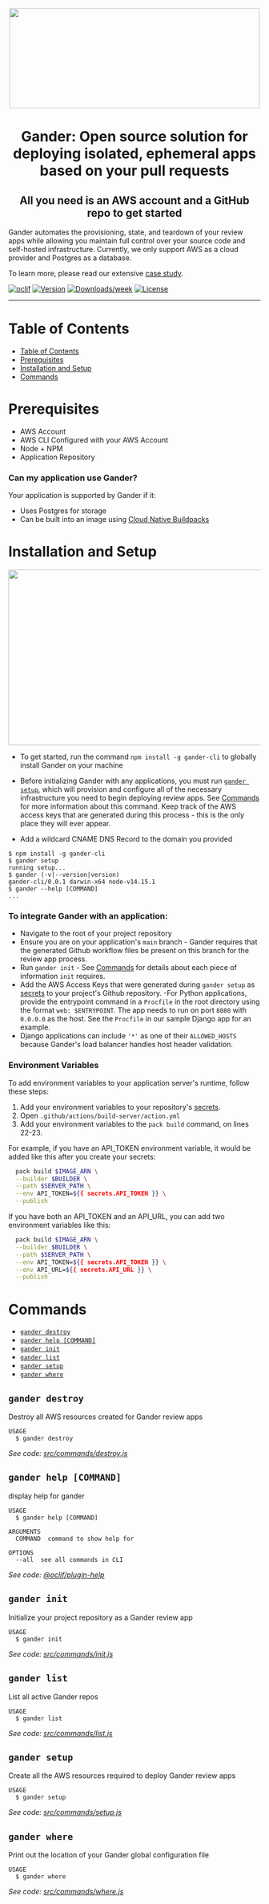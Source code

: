 <p align="center">
  <img src="logo_color.png" width="500" height="200" />
</p>

<h1 align="center">Gander: Open source solution for deploying isolated, ephemeral apps based on your pull requests</h1>
<h2 align="center">All you need is an AWS account and a GitHub repo to get started</h2>

Gander automates the provisioning, state, and teardown of your review apps while allowing you maintain full control over your source code and self-hosted infrastructure. Currently, we only support AWS as a cloud provider and Postgres as a database.

To learn more, please read our extensive [case study](http://gander-framework.github.io).

[![oclif](https://img.shields.io/badge/cli-oclif-brightgreen.svg)](https://oclif.io)
[![Version](https://img.shields.io/npm/v/fleet-cli.svg)](https://npmjs.org/package/gander-cli)
[![Downloads/week](https://img.shields.io/npm/dw/fleet-cli.svg)](https://npmjs.org/package/gander-cli)
[![License](https://img.shields.io/npm/l/fleet-cli.svg)](https://github.com/gander-framework/gander-cli/blob/master/package.json)

---

# Table of Contents

<!-- toc -->
* [Table of Contents](#table-of-contents)
* [Prerequisites](#prerequisites)
* [Installation and Setup](#installation-and-setup)
* [Commands](#commands)
<!-- tocstop -->

# Prerequisites

<!--prerequisites-->

- AWS Account
- AWS CLI Configured with your AWS Account
- Node + NPM
- Application Repository

### Can my application use Gander?

Your application is supported by Gander if it:

- Uses Postgres for storage
- Can be built into an image using [Cloud Native Buildpacks](https://buildpacks.io/)
<!--prerequisitesstop-->

# Installation and Setup

<p align="center">
  <img src="gander-architecture.png" width="600" height="350" />
</p>
<!--installsetup-->

- To get started, run the command `npm install -g gander-cli` to globally install Gander on your machine

- Before initializing Gander with any applications, you must run [`gander setup`](#gander-setup), which will provision and configure all of the necessary infrastructure you need to begin deploying review apps. See [Commands](#commands) for more information about this command. Keep track of the AWS access keys that are generated during this process - this is the only place they will ever appear.
- Add a wildcard CNAME DNS Record to the domain you provided
```sh-session
$ npm install -g gander-cli
$ gander setup
running setup...
$ gander (-v|--version|version)
gander-cli/0.0.1 darwin-x64 node-v14.15.1
$ gander --help [COMMAND]
...
```

### To integrate Gander with an application:

- Navigate to the root of your project repository
- Ensure you are on your application's `main` branch - Gander requires that the generated Github workflow files be present on this branch for the review app process.
- Run `gander init` - See [Commands](#commands) for details about each piece of information `init` requires.
- Add the AWS Access Keys that were generated during `gander setup` as [secrets](#https://docs.github.com/en/actions/reference/encrypted-secrets) to your project's Github repository.
-For Python applications, provide the entrypoint command in a `Procfile` in the root directory using the format `web: $ENTRYPOINT`. The app needs to run on port `8080` with `0.0.0.0` as the host. See the `Procfile` in our sample Django app for an example.
- Django applications can include `'*'` as one of their `ALLOWED_HOSTS` because Gander's load balancer handles host header validation.

### Environment Variables
To add environment variables to your application server's runtime, follow these steps:
1. Add your environment variables to your repository's [secrets](#https://docs.github.com/en/actions/reference/encrypted-secrets). 
2. Open `.github/actions/build-server/action.yml` 
3. Add your environment variables to the `pack build` command, on lines 22-23.

For example, if you have an API_TOKEN environment variable, it would be added like this after you create your secrets:
```sh
  pack build $IMAGE_ARN \
  --builder $BUILDER \
  --path $SERVER_PATH \
  --env API_TOKEN=${{ secrets.API_TOKEN }} \
  --publish
```
If you have both an API_TOKEN and an API_URL, you can add two environment variables like this:
```sh
  pack build $IMAGE_ARN \
  --builder $BUILDER \
  --path $SERVER_PATH \
  --env API_TOKEN=${{ secrets.API_TOKEN }} \
  --env API_URL=${{ secrets.API_URL }} \
  --publish
```

<!--installsetupstop-->

# Commands

<!-- commands -->
* [`gander destroy`](#gander-destroy)
* [`gander help [COMMAND]`](#gander-help-command)
* [`gander init`](#gander-init)
* [`gander list`](#gander-list)
* [`gander setup`](#gander-setup)
* [`gander where`](#gander-where)

## `gander destroy`

Destroy all AWS resources created for Gander review apps

```
USAGE
  $ gander destroy
```

_See code: [src/commands/destroy.js](https://github.com/Gander-Framework/gander-cli/blob/v0.0.0/src/commands/destroy.js)_

## `gander help [COMMAND]`

display help for gander

```
USAGE
  $ gander help [COMMAND]

ARGUMENTS
  COMMAND  command to show help for

OPTIONS
  --all  see all commands in CLI
```

_See code: [@oclif/plugin-help](https://github.com/oclif/plugin-help/blob/v3.2.2/src/commands/help.ts)_

## `gander init`

Initialize your project repository as a Gander review app

```
USAGE
  $ gander init
```

_See code: [src/commands/init.js](https://github.com/Gander-Framework/gander-cli/blob/v0.0.0/src/commands/init.js)_

## `gander list`

List all active Gander repos

```
USAGE
  $ gander list
```

_See code: [src/commands/list.js](https://github.com/Gander-Framework/gander-cli/blob/v0.0.0/src/commands/list.js)_

## `gander setup`

Create all the AWS resources required to deploy Gander review apps

```
USAGE
  $ gander setup
```

_See code: [src/commands/setup.js](https://github.com/Gander-Framework/gander-cli/blob/v0.0.0/src/commands/setup.js)_

## `gander where`

Print out the location of your Gander global configuration file

```
USAGE
  $ gander where
```

_See code: [src/commands/where.js](https://github.com/Gander-Framework/gander-cli/blob/v0.0.0/src/commands/where.js)_
<!-- commandsstop -->
